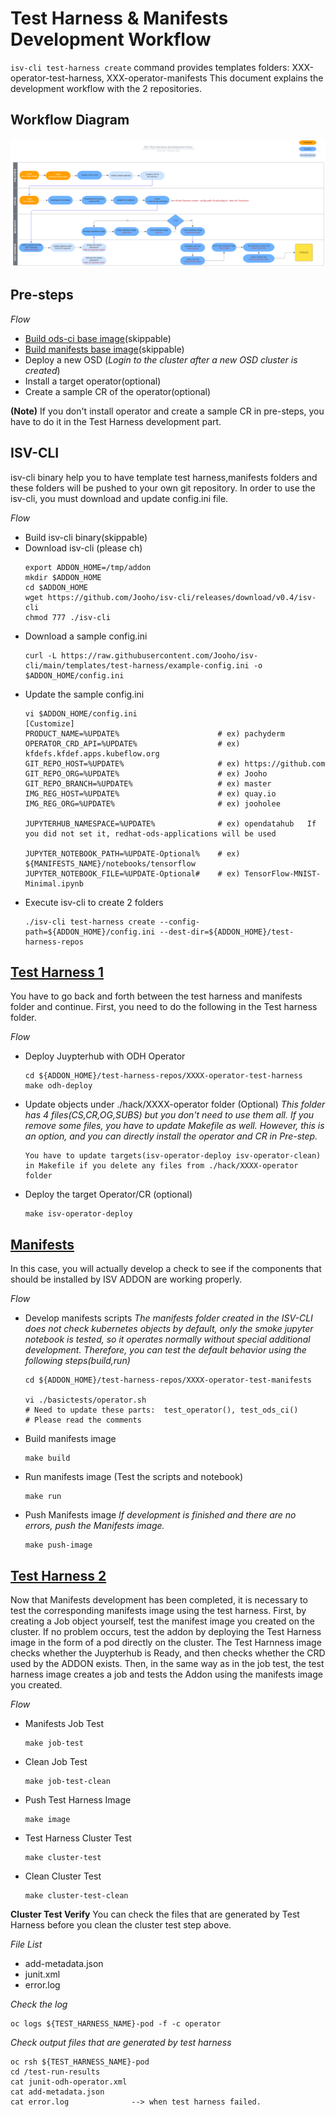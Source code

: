 # Test Harness & Manifests Development Workflow
`isv-cli test-harness create` command provides templates folders: XXX-operator-test-harness, XXX-operator-manifests
This document explains the development workflow with the 2 repositories.

## Workflow Diagram
![Image](images/isv-test-harness-dev-flow.png)

## Pre-steps
*Flow*
- [Build ods-ci base image](build-images.md)(skippable)
- [Build manifests base image](build-images.md)(skippable)
- Deploy a new OSD (*Login to the cluster after a new OSD cluster is created*)
- Install a target operator(optional)
- Create a sample CR of the operator(optional)

**(Note)** If you don't install operator and create a sample CR in pre-steps, you have to do it in the Test Harness development part.

## ISV-CLI
isv-cli binary help you to have template test harness,manifests folders and these folders will be pushed to your own git repository. In order to use the isv-cli, you must download and update config.ini file. 

*Flow*
- Build isv-cli binary(skippable)
- Download isv-cli (please ch)
  ~~~
  export ADDON_HOME=/tmp/addon
  mkdir $ADDON_HOME
  cd $ADDON_HOME
  wget https://github.com/Jooho/isv-cli/releases/download/v0.4/isv-cli
  chmod 777 ./isv-cli
  ~~~
- Download a sample config.ini
  ~~~
  curl -L https://raw.githubusercontent.com/Jooho/isv-cli/main/templates/test-harness/example-config.ini -o $ADDON_HOME/config.ini
  ~~~
- Update the sample config.ini
  ~~~
  vi $ADDON_HOME/config.ini
  [Customize]
  PRODUCT_NAME=%UPDATE%                      # ex) pachyderm
  OPERATOR_CRD_API=%UPDATE%                  # ex) kfdefs.kfdef.apps.kubeflow.org
  GIT_REPO_HOST=%UPDATE%                     # ex) https://github.com
  GIT_REPO_ORG=%UPDATE%                      # ex) Jooho
  GIT_REPO_BRANCH=%UPDATE%                   # ex) master
  IMG_REG_HOST=%UPDATE%                      # ex) quay.io
  IMG_REG_ORG=%UPDATE%                       # ex) jooholee
  
  JUPYTERHUB_NAMESPACE=%UPDATE%              # ex) opendatahub   If you did not set it, redhat-ods-applications will be used

  JUPYTER_NOTEBOOK_PATH=%UPDATE-Optional%    # ex) ${MANIFESTS_NAME}/notebooks/tensorflow
  JUPYTER_NOTEBOOK_FILE=%UPDATE-Optional#    # ex) TensorFlow-MNIST-Minimal.ipynb     
  ~~~
- Execute isv-cli to create 2 folders
  ~~~
  ./isv-cli test-harness create --config-path=${ADDON_HOME}/config.ini --dest-dir=${ADDON_HOME}/test-harness-repos
  ~~~

## [Test Harness 1](./diagrams.md)
You have to go back and forth between the test harness and manifests folder and continue. First, you need to do the following in the Test harness folder.

*Flow*
- Deploy Juypterhub with ODH Operator
  ~~~
  cd ${ADDON_HOME}/test-harness-repos/XXXX-operator-test-harness
  make odh-deploy
  ~~~
- Update objects under ./hack/XXXX-operator folder (Optional)
  *This folder has 4 files(CS,CR,OG,SUBS) but you don't need to use them all. If you remove some files, you have to update Makefile as well. However, this is an option, and you can directly install the operator and CR in Pre-step.*
  ~~~
  You have to update targets(isv-operator-deploy isv-operator-clean) in Makefile if you delete any files from ./hack/XXXX-operator folder
  ~~~
- Deploy the target Operator/CR (optional)
  ~~~
  make isv-operator-deploy
  ~~~


## [Manifests](./diagrams.md)
In this case, you will actually develop a check to see if the components that should be installed by ISV ADDON are working properly.

*Flow*
- Develop manifests scripts
  *The manifests folder created in the ISV-CLI does not check kubernetes objects by default, only the smoke jupyter notebook is tested, so it operates normally without special additional development. Therefore, you can test the default behavior using the following steps(build,run)*
  ~~~
  cd ${ADDON_HOME}/test-harness-repos/XXXX-operator-test-manifests

  vi ./basictests/operator.sh
  # Need to update these parts:  test_operator(), test_ods_ci()
  # Please read the comments
  ~~~
- Build manifests image
  ~~~
  make build
  ~~~
- Run manifests image (Test the scripts and notebook)
  ~~~
  make run
  ~~~
- Push Manifests image
  *If development is finished and there are no errors, push the Manifests image.*
  ~~~
  make push-image
  ~~~

## [Test Harness 2](./diagrams.md)
Now that Manifests development has been completed, it is necessary to test the corresponding manifests image using the test harness. First, by creating a Job object yourself, test the manifest image you created on the cluster. If no problem occurs, test the addon by deploying the Test Harness image in the form of a pod directly on the cluster. The Test Harnness image checks whether the Juypterhub is Ready, and then checks whether the CRD used by the ADDON exists. Then, in the same way as in the job test, the test harness image creates a job and tests the Addon using the manifests image you created.

*Flow*
- Manifests Job Test
  ~~~
  make job-test
  ~~~
- Clean Job Test
  ~~~
  make job-test-clean
  ~~~
- Push Test Harness Image
  ~~~
  make image
  ~~~
- Test Harness Cluster Test
  ~~~
  make cluster-test
  ~~~
- Clean Cluster Test
  ~~~
  make cluster-test-clean
  ~~~



**Cluster Test Verify**
You can check the files that are generated by Test Harness before you clean the cluster test step above.

*File List*
- add-metadata.json
- junit.xml
- error.log

*Check the log*
  ~~~
  oc logs ${TEST_HARNESS_NAME}-pod -f -c operator
  ~~~

*Check output files that are generated by test harness*
  ~~~
  oc rsh ${TEST_HARNESS_NAME}-pod
  cd /test-run-results
  cat junit-odh-operator.xml
  cat add-metadata.json
  cat error.log              --> when test harness failed.
  ~~~
